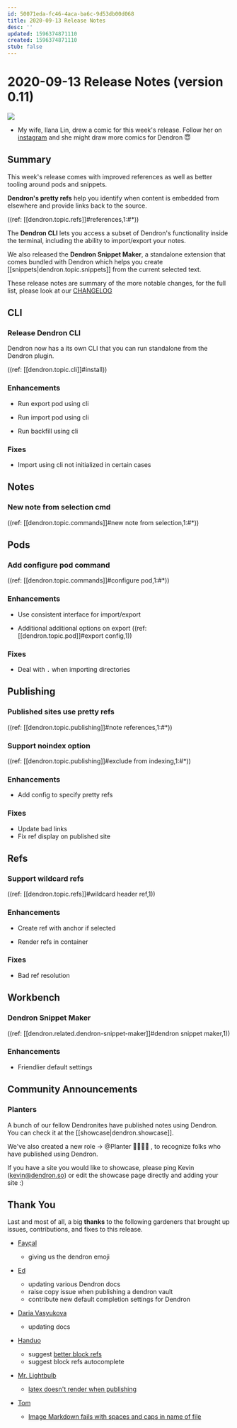 ```yaml
---
id: 50071eda-fc46-4aca-ba6c-9d53db00d068
title: 2020-09-13 Release Notes
desc: ''
updated: 1596374871110
created: 1596374871110
stub: false
---
```


# 2020-09-13 Release Notes (version 0.11)

![](https://foundation-prod-assetspublic53c57cce-8cpvgjldwysl.s3-us-west-2.amazonaws.com/assets/images/comic.1.png)

- My wife, Ilana Lin, drew a comic for this week's release. Follow her on [instagram](https://www.instagram.com/accidentalflower/) and she might draw more comics for Dendron 😇

## Summary

This week's release comes with improved references as well as better tooling around pods and snippets. 

**Dendron's pretty refs** help you identify when content is embedded from elsewhere and provide links back to the source. 

((ref: [[dendron.topic.refs]]#references,1:#*)) 

The **Dendron CLI** lets you access a subset of Dendron's functionality inside the terminal, including the ability to import/export your notes. 

We also released the **Dendron Snippet Maker**, a standalone extension that comes bundled with Dendron which helps you create [[snippets|dendron.topic.snippets]] from the current selected text.

These release notes are summary of the more notable changes, for the full list, please look at our [CHANGELOG](https://github.com/dendronhq/dendron/blob/master/CHANGELOG.md)


## CLI
### Release Dendron CLI 

Dendron now has a its own CLI that you can run standalone from the Dendron plugin.

((ref: [[dendron.topic.cli]]#install))


### Enhancements
- Run export pod using cli
 
- Run import pod using cli
 
- Run backfill using cli
 

### Fixes
- Import using cli not initialized in certain cases 

## Notes
### New note from selection cmd 

((ref: [[dendron.topic.commands]]#new note from selection,1:#*))


## Pods
### Add configure pod command 

((ref: [[dendron.topic.commands]]#configure pod,1:#*))


### Enhancements
- Use consistent interface for import/export
 
- Additional additional options on export
 ((ref: [[dendron.topic.pod]]#export config,1))
  

### Fixes
- Deal with `.` when importing directories 

## Publishing
### Published sites use pretty refs 

((ref: [[dendron.topic.publishing]]#note references,1:#*))


### Support noindex option 

((ref: [[dendron.topic.publishing]]#exclude from indexing,1:#*))


### Enhancements
- Add config to specify pretty refs
 

### Fixes
- Update bad links 
- Fix ref display on published site 

## Refs
### Support wildcard refs 

((ref: [[dendron.topic.refs]]#wildcard header ref,1))


### Enhancements
- Create ref with anchor if selected
 
- Render refs in container
 

### Fixes
- Bad ref resolution  

## Workbench
### Dendron Snippet Maker 

((ref: [[dendron.related.dendron-snippet-maker]]#dendron snippet maker,1))


### Enhancements
- Friendlier default settings
 
## Community Announcements

### Planters

A bunch of our fellow Dendronites have published notes using Dendron. You can check it at the [[showcase|dendron.showcase]].

We've also created a new role -> @Planter :man_farmer::woman_farmer: , to recognize folks who have published using Dendron.

If you have a site you would like to showcase, please ping Kevin (kevin@dendron.so) or edit the showcase page directly and adding your site :)

## Thank You

Last and most of all, a big **thanks** to the following gardeners that brought up issues, contributions, and fixes to this release.

- [Fayçal](https://github.com/d3vr)
    - giving us the dendron emoji

- [Ed](https://github.com/ens100)
    - updating various Dendron docs
    - raise copy issue when publishing a dendron vault
    - contribute new default completion settings for Dendron

- [Daria Vasyukova](https://github.com/gereleth)
    - updating docs

- [Handuo](https://github.com/zhanghanduo)
    - suggest [better block refs](https://github.com/dendronhq/dendron/issues/174)
    - suggest block refs autocomplete 

- [Mr. Lightbulb](https://github.com/JackQAQ-byte)
    - [latex doesn't render when publishing](https://github.com/dendronhq/dendron/issues/195)

- [Tom](https://github.com/peanutputter)
    - [Image Markdown fails with spaces and caps in name of file](https://github.com/dendronhq/dendron/issues/200)


